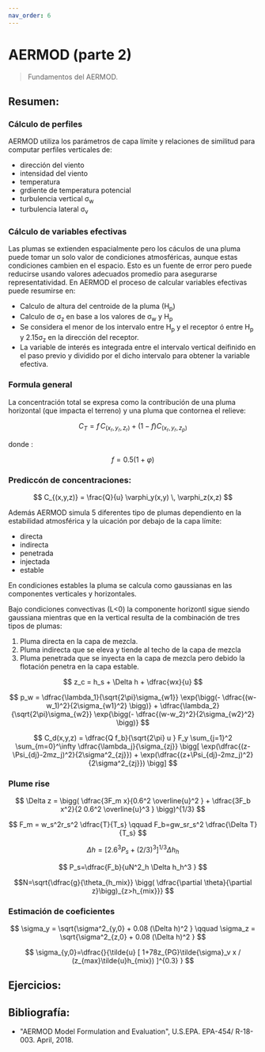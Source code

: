 ```yaml
---
nav_order: 6
---
```



# AERMOD (parte 2)

> Fundamentos del AERMOD.

<!-- center><iframe max-width="400" aspect-ratio="0.5625" src="https://www.youtube.com/embed/MUQfKFzIOeU" frameborder="0" allow="accelerometer; autoplay; encrypted-media; gyroscope; picture-in-picture" 
allowfullscreen>
</iframe></center -->


## Resumen:



### Cálculo de perfiles

AERMOD utiliza los parámetros de capa límite y relaciones de similitud para computar perfiles verticales de:
- dirección del viento
- intensidad del viento
- temperatura
- grdiente de temperatura potencial
- turbulencia vertical &sigma;<sub>w</sub>
- turbulencia lateral  &sigma;<sub>v</sub>

### Cálculo de variables efectivas

Las plumas se extienden espacialmente pero los cáculos de una pluma puede tomar un solo valor de condiciones atmosféricas, aunque estas condiciones cambien en el espacio. Esto es un fuente de error pero puede reducirse usando valores adecuados promedio para asegurarse representatividad.
En AERMOD el proceso de calcular variables efectivas puede resumirse en:
- Calculo de altura del centroide de la pluma (H<sub>p</sub>) 
- Calculo de &sigma;<sub>z</sub> en base a los valores de &sigma;<sub>w</sub> y H<sub>p</sub>
- Se considera el menor de los intervalo entre H<sub>p</sub> y el receptor ó entre H<sub>p</sub> y 2.15&sigma;<sub>z</sub> en la dirección del receptor.
- La variable de interés es integrada entre el intervalo vertical deifinido en el paso previo y dividido por el dicho intervalo para obtener la variable efectiva.



### Formula general

La concentración total se expresa como la contribución de una pluma horizontal (que impacta el terreno) y una pluma que contornea el relieve:
 
$$
C_T = f \, C_{(x_r,y_r,z_r)} + (1-f) C_{(x_r,y_r,z_p)}
$$

donde :

$$
f = 0.5(1+\varphi)
$$



### Prediccón de concentraciones:


$$
 C_{(x,y,z)} = \frac{Q}{u} \varphi_y(x,y) \, \varphi_z(x,z)
$$



Además AERMOD simula 5 diferentes tipo de plumas dependiento en la estabilidad atmosférica y la uicación por debajo de la capa límite:
- directa
- indirecta
- penetrada
- injectada
- estable

En condiciones estables la pluma se calcula como gaussianas en las componentes verticales y horizontales.

Bajo condiciones convectivas (L<0) la componente horizontl sigue siendo gaussiana mientras que en la vertical resulta de la combinación de tres tipos de plumas:
1. Pluma directa en la capa de mezcla.
2. Pluma indirecta que se eleva y tiende al techo de la capa de mezcla
3. Pluma penetrada que se inyecta en la capa de mezcla pero debido la flotación penetra en la capa estable.



$$
z_c = h_s + \Delta h + \dfrac{wx}{u}
$$


$$
p_w = \dfrac{\lambda_1}{\sqrt{2\pi}\sigma_{w1}} \exp{\bigg(- \dfrac{(w-w_1)^2}{2\sigma_{w1}^2} \bigg)} +  \dfrac{\lambda_2}{\sqrt{2\pi}\sigma_{w2}} \exp{\bigg(- \dfrac{(w-w_2)^2}{2\sigma_{w2}^2} \bigg)}
$$




$$
C_d(x,y,z) = \dfrac{Q f_b}{\sqrt{2\pi} u }  F_y \sum_{j=1}^2 \sum_{m=0}^\infty \dfrac{\lambda_j}{\sigma_{zj}}	\bigg[ \exp(\dfrac{(z-\Psi_{dj}-2mz_j)^2}{2\sigma^2_{zj}}) + \exp(\dfrac{(z+\Psi_{dj}-2mz_j)^2}{2\sigma^2_{zj}})  \bigg]
$$


### Plume rise

$$
\Delta z = \bigg(   \dfrac{3F_m x}{0.6^2 \overline{u}^2 }   +  \dfrac{3F_b x^2}{2 0.6^2 \overline{u}^3 }   \bigg)^{1/3}
$$



$$
F_m = w_s^2r_s^2 \dfrac{T}{T_s} \qquad   F_b=gw_sr_s^2 \dfrac{\Delta T}{T_s}
$$



$$
\Delta h = \bigg[ 2.6^3 P_s + (2/3)^3 \bigg]^{1/3} \Delta h_h
$$

$$ P_s=\dfrac{F_b}{uN^2_h \Delta h_h^3 } $$

$$N=\sqrt{\dfrac{g}{\theta_{h_mix}} \bigg( \dfrac{\partial \theta}{\partial z}\bigg)_{z>h_{mix}}} $$



### Estimación de coeficientes


$$
\sigma_y = \sqrt{\sigma^2_{y,0} + 0.08 (\Delta h)^2 } \qquad \sigma_z = \sqrt{\sigma^2_{z,0} + 0.08 (\Delta h)^2 }
$$





$$
\sigma_{y,0}=\dfrac{}{\tilde{u} [ 1+78z_{PG}\tilde{\sigma}_v x / (z_{max}\tilde{u}h_{mix}) ]^{0.3} }
$$



## Ejercicios:


## Bibliografía:
- "AERMOD Model Formulation and Evaluation", U.S.EPA. EPA-454/ R-18-003. April, 2018.

